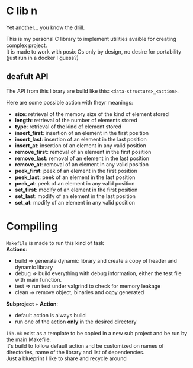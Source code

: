 # C lib n
Yet another... you know the drill.

This is my personal C library to implement utilities avaible for creating complex project.  
It is made to work with posix Os only by design, no desire for portability (just run in a docker I guess?)  

## deafult API

The API from this library are build like this: `<data-structure>_<action>`.  

Here are some possible action with theyr meanings:  
- **size**: retrieval of the memory size of the kind of element stored  
- **length**: retrieval of the number of elements stored  
- **type**: retrieval of the kind of element stored
- **insert_first**: insertion of an element in the first position  
- **insert_last**: insertion of an element in the last position  
- **insert_at**: insertion of an element in any valid position  
- **remove_first**: removal of an element in the first position  
- **remove_last**: removal of an element in the last position  
- **remove_at**: removal of an element in any valid position  
- **peek_first**: peek of an element in the first position  
- **peek_last**: peek of an element in the last position  
- **peek_at**: peek of an element in any valid position  
- **set_first**: modify of an element in the first position  
- **set_last**: modify of an element in the last position  
- **set_at**: modify of an element in any valid position  

# Compiling

`Makefile` is made to run this kind of task  
**Actions**:
- build => generate dynamic library and create a copy of header and dynamic library
- debug => build everything with debug information, either the test file with main function.
- test => run test under valgrind to check for memory leakage
- clean => remove object, binaries and copy generated

**Subproject + Action**:
- default action is always build
- run one of the action **only** in the desired directory

`lib.mk` exist as a template to be copied in a new sub project and be run by the main Makefile.  
it's build to follow default action and be customized on names of directories, name of the library and list of dependencies.  
Just a blueprint I like to share and recycle around  

